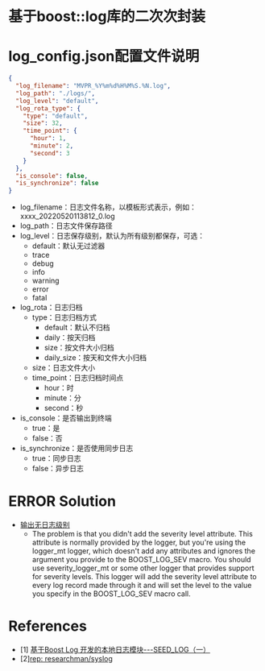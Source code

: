 # 基于boost::log库的二次次封装

# log_config.json配置文件说明
```json
{
  "log_filename": "MVPR_%Y%m%d%H%M%S.%N.log",
  "log_path": "./logs/",
  "log_level": "default",
  "log_rota_type": {
    "type": "default",
    "size": 32,
    "time_point": {
      "hour": 1,
      "minute": 2,
      "second": 3
    }
  },
  "is_console": false,
  "is_synchronize": false
}
```
- log_filename：日志文件名称，以模板形式表示，例如：xxxx_20220520113812_0.log
- log_path：日志文件保存路径
- log_level：日志保存级别，默认为所有级别都保存，可选：
  - default：默认无过滤器
  - trace
  - debug
  - info
  - warning
  - error
  - fatal
- log_rota：日志归档
  - type：日志归档方式
    - default：默认不归档
    - daily：按天归档
    - size：按文件大小归档
    - daily_size：按天和文件大小归档
  - size：日志文件大小
  - time_point：日志归档时间点
    - hour：时
    - minute：分
    - second：秒
- is_console：是否输出到终端
  - true：是
  - false：否
- is_synchronize：是否使用同步日志
  - true：同步日志
  - false：异步日志

# ERROR Solution
- [输出无日志级别](https://stackoverflow.com/questions/47918145/boost-log-severity-empty-in-the-log-message)
  - The problem is that you didn't add the severity level attribute. This attribute is normally provided by the logger, but you're using the logger_mt logger, which doesn't add any attributes and ignores the argument you provide to the BOOST_LOG_SEV macro. You should use severity_logger_mt or some other logger that provides support for severity levels. This logger will add the severity level attribute to every log record made through it and will set the level to the value you specify in the BOOST_LOG_SEV macro call.

# References
- [1] [基于Boost Log 开发的本地日志模块---SEED_LOG（一）](https://blog.csdn.net/ysf465639310/article/details/93497406)
- [2][rep: researchman/syslog](https://github.com/researchman/syslog)